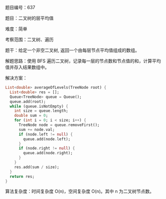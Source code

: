 题目编号：637

题目：二叉树的层平均值

难度：简单

考察范围：二叉树、遍历

题干：给定一个非空二叉树, 返回一个由每层节点平均值组成的数组。

解题思路：使用 BFS 遍历二叉树，记录每一层的节点数和节点值的和，计算平均值并存入结果数组中。

解决方案：

```dart
List<double> averageOfLevels(TreeNode root) {
  List<double> res = [];
  Queue<TreeNode> queue = Queue();
  queue.add(root);
  while (queue.isNotEmpty) {
    int size = queue.length;
    double sum = 0;
    for (int i = 0; i < size; i++) {
      TreeNode node = queue.removeFirst();
      sum += node.val;
      if (node.left != null) {
        queue.add(node.left);
      }
      if (node.right != null) {
        queue.add(node.right);
      }
    }
    res.add(sum / size);
  }
  return res;
}
```

算法复杂度：时间复杂度 O(n)，空间复杂度 O(n)。其中 n 为二叉树节点数。